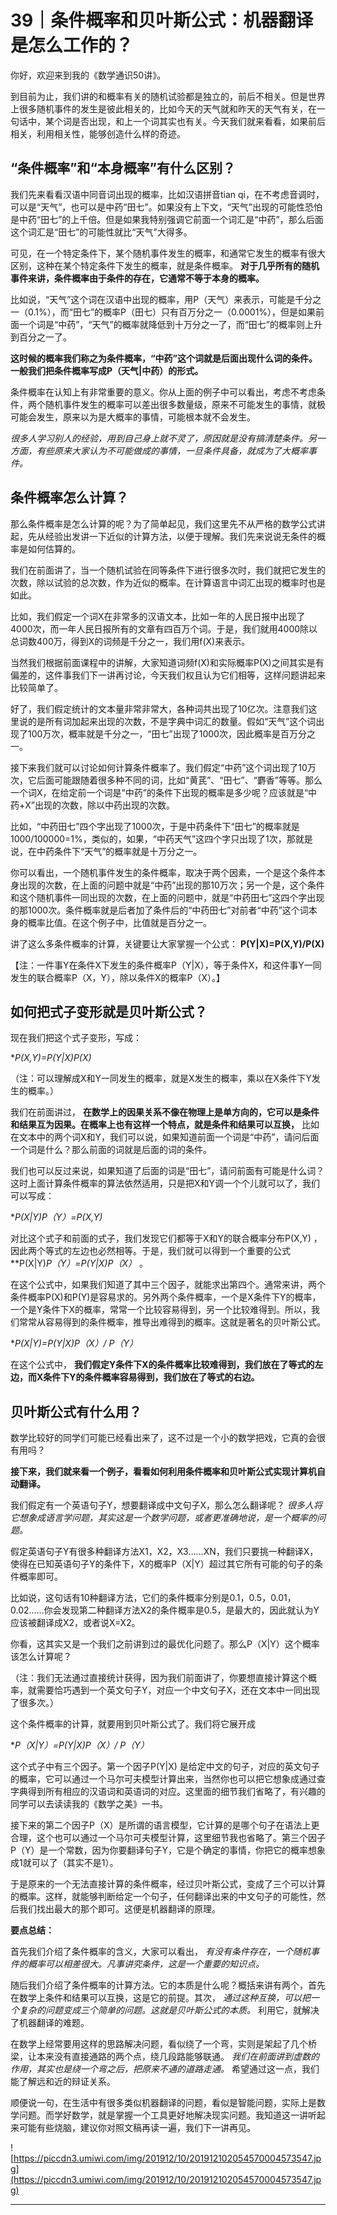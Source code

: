 # 39｜条件概率和贝叶斯公式：机器翻译是怎么工作的？

你好，欢迎来到我的《数学通识50讲》。

到目前为止，我们讲的和概率有关的随机试验都是独立的，前后不相关。但是世界上很多随机事件的发生是彼此相关的，比如今天的天气就和昨天的天气有关，在一句话中，某个词是否出现，和上一个词其实也有关。今天我们就来看看，如果前后相关，利用相关性，能够创造什么样的奇迹。

## “条件概率”和“本身概率”有什么区别？

我们先来看看汉语中同音词出现的概率，比如汉语拼音tian qi，在不考虑音调时，可以是“天气”，也可以是中药“田七”。如果没有上下文，“天气”出现的可能性恐怕是中药“田七”的上千倍。但是如果我特别强调它前面一个词汇是“中药”，那么后面这个词汇是“田七”的可能性就比“天气”大得多。

可见，在一个特定条件下，某个随机事件发生的概率，和通常它发生的概率有很大区别，这种在某个特定条件下发生的概率，就是条件概率。 **对于几乎所有的随机事件来讲，条件概率由于条件的存在，它通常不等于本身的概率。**

比如说，“天气”这个词在汉语中出现的概率，用P（天气）来表示，可能是千分之一（0.1%），而“田七”的概率P（田七）只有百万分之一（0.0001%），但是如果前面一个词是“中药”，“天气”的概率就降低到十万分之一了，而“田七”的概率则上升到百分之一了。

 **这时候的概率我们称之为条件概率，“中药”这个词就是后面出现什么词的条件。一般我们把条件概率写成P（天气|中药）的形式。**

条件概率在认知上有非常重要的意义。你从上面的例子中可以看出，考虑不考虑条件，两个随机事件发生的概率可以差出很多数量级，原来不可能发生的事情，就极可能会发生，原来以为是大概率的事情，可能根本就不会发生。

 *很多人学习别人的经验，用到自己身上就不灵了，原因就是没有搞清楚条件。另一方面，有些原来大家认为不可能做成的事情，一旦条件具备，就成为了大概率事件。*

## 条件概率怎么计算？

那么条件概率是怎么计算的呢？为了简单起见，我们这里先不从严格的数学公式讲起，先从经验出发讲一下近似的计算方法，以便于理解。我们先来说说无条件的概率是如何估算的。

我们在前面讲了，当一个随机试验在同等条件下进行很多次时，我们就把它发生的次数，除以试验的总次数，作为近似的概率。在计算语言中词汇出现的概率时也是如此。

比如，我们假定一个词X在非常多的汉语文本，比如一年的人民日报中出现了4000次，而一年人民日报所有的文章有四百万个词。于是，我们就用4000除以总词数400万，得到X的词频是千分之一，我们用f(X)来表示。

当然我们根据前面课程中的讲解，大家知道词频f(X)和实际概率P(X)之间其实是有偏差的，这件事我们下一讲再讨论，今天我们权且认为它们相等，这样问题讲起来比较简单了。

好了，我们假定统计的文本量非常非常大，各种词共出现了10亿次。注意我们这里说的是所有词加起来出现的次数，不是字典中词汇的数量。假如“天气”这个词出现了100万次，概率就是千分之一，“田七”出现了1000次，因此概率是百万分之一。

接下来我们就可以讨论如何计算条件概率了。我们假定“中药”这个词出现了10万次，它后面可能跟随着很多种不同的词，比如“黄芪”、“田七”、“麝香”等等。那么一个词X，在给定前一个词是“中药”的条件下出现的概率是多少呢？应该就是“中药+X”出现的次数，除以中药出现的次数。

比如，“中药田七”四个字出现了1000次，于是中药条件下“田七”的概率就是1000/100000=1%，类似的，如果，“中药天气”这四个字只出现了1次，那就是说，在中药条件下“天气”的概率就是十万分之一。

你可以看出，一个随机事件发生的条件概率，取决于两个因素，一个是这个条件本身出现的次数，在上面的问题中就是“中药”出现的那10万次；另一个是，这个条件和这个随机事件一同出现的次数，在上面的问题中，就是“中药田七”这四个字出现的那1000次。条件概率就是后者加了条件后的“中药田七”对前者“中药”这个词本身的概率比值。在这个例子中，比值就是百分之一。

讲了这么多条件概率的计算，关键要让大家掌握一个公式： **P(Y|X)=P(X,Y)/P(X)**

【注：一件事Y在条件X下发生的条件概率P（Y|X），等于条件X，和这件事Y一同发生的联合概率P（X，Y），除以条件X的概率P（X）。】

## 如何把式子变形就是贝叶斯公式？

现在我们把这个式子变形，写成：

 **P(X,Y)=P(Y|X)*P(X)**

（注：可以理解成X和Y一同发生的概率，就是X发生的概率，乘以在X条件下Y发生的概率。）

我们在前面讲过， **在数学上的因果关系不像在物理上是单方向的，它可以是条件和结果互为因果。在概率上也有这样一个特点，就是条件和结果可以互换，** 比如在文本中的两个词X和Y，我们可以说，如果知道前面一个词是“中药”，请问后面一个词是什么？那么前面的词就是后面的词的条件。

我们也可以反过来说，如果知道了后面的词是“田七”，请问前面有可能是什么词？这时上面计算条件概率的算法依然适用，只是把X和Y调一个个儿就可以了，我们可以写成：

 **P(X|Y)*P（Y）=P(X,Y)**

对比这个式子和前面的式子，我们发现它们都等于X和Y的联合概率分布P(X,Y) ，因此两个等式的左边也必然相等。于是，我们就可以得到一个重要的公式 **P(X|Y)*P（Y）=P(Y|X)*P（X）** 。

在这个公式中，如果我们知道了其中三个因子，就能求出第四个。通常来讲，两个条件概率P(X)和P(Y)是容易求的。另外两个条件概率，一个是X条件下Y的概率，一个是Y条件下X的概率，常常一个比较容易得到，另一个比较难得到。所以，我们常常从容易得到的条件概率，推导出难得到的概率。这就是著名的贝叶斯公式。

 **P(X|Y)=P(Y|X)*P（X）/ P（Y）**

在这个公式中， **我们假定Y条件下X的条件概率比较难得到，我们放在了等式的左边，而X条件下Y的条件概率容易得到，我们放在了等式的右边。**

## 贝叶斯公式有什么用？

数学比较好的同学们可能已经看出来了，这不过是一个小的数学把戏，它真的会很有用吗？

 **接下来，我们就来看一个例子，看看如何利用条件概率和贝叶斯公式实现计算机自动翻译。**

我们假定有一个英语句子Y，想要翻译成中文句子X，那么怎么翻译呢？ *很多人将它想象成语言学问题，其实这是一个数学问题，或者更准确地说，是一个概率的问题。*

假定英语句子Y有很多种翻译方法X1，X2，X3……XN，我们只要挑一种翻译X，使得在已知英语句子Y的条件下，X的概率P（X|Y）超过其它所有可能的句子的条件概率即可。

比如说，这句话有10种翻译方法，它们的条件概率分别是0.1，0.5，0.01，0.02……你会发现第二种翻译方法X2的条件概率是0.5，是最大的，因此就认为Y应该被翻译成X2，或者说X=X2。

你看，这其实又是一个我们之前讲到过的最优化问题了。那么P（X|Y）这个概率该怎么计算呢？

（注：我们无法通过直接统计获得，因为我们前面讲了，你要想直接计算这个概率，就需要恰巧遇到一个英文句子Y，对应一个中文句子X，还在文本中一同出现了很多次。）

这个条件概率的计算，就要用到贝叶斯公式了。我们将它展开成

 **P（X|Y）=P(Y|X)*P（X）/ P（Y）**

这个式子中有三个因子。第一个因子P(Y|X) 是给定中文的句子，对应的英文句子的概率，它可以通过一个马尔可夫模型计算出来，当然你也可以把它想象成通过查字典得到所有相应的汉语词和英语词的对应。这里面的细节我们省略了，有兴趣的同学可以去读读我的《数学之美》一书。

接下来的第二个因子P（X）是所谓的语言模型，它计算的是哪个句子在语法上更合理，这个也可以通过一个马尔可夫模型计算，这里细节我也省略了。第三个因子P（Y）是一个常数，因为你要翻译句子Y，它是个确定的事情，你把它的概率想象成1就可以了（其实不是1）。

于是原来的一个无法直接计算的条件概率，经过贝叶斯公式，变成了三个可以计算的概率。这样，就能够判断给定一个句子，任何翻译出来的中文句子的可能性，然后我们找出最大的那个即可。这便是机器翻译的原理。

 **要点总结：**

首先我们介绍了条件概率的含义，大家可以看出， *有没有条件存在，一个随机事件的概率可以相差很大。凡事讲究条件，这是一个重要的知识点。*

随后我们介绍了条件概率的计算方法。它的本质是什么呢？概括来讲有两个，首先在数学上条件和结果可以互换，这是它的前提。其次， *通过这种互换，可以把一个复杂的问题变成三个简单的问题。这就是贝叶斯公式的本质。* 利用它，就解决了机器翻译的难题。

在数学上经常要用这样的思路解决问题，看似绕了一个弯，实则是架起了几个桥梁，让本来没有直接通路的两个点，绕几段路能够联通。 *我们在前面讲到虚数的作用，其实也是绕一个弯之后，把原来不通的道路走通。* 希望通过这一点，我们能了解远和近的辩证关系。

顺便说一句，在生活中有很多类似机器翻译的问题，看似是智能问题，实际上是数学问题。而学好数学，就是掌握一个工具更好地解决现实问题。我知道这一讲听起来可能有些烧脑，建议你对照文稿再读一遍，我们下一讲再见。

![https://piccdn3.umiwi.com/img/201912/10/201912102054570004573547.jpg](https://piccdn3.umiwi.com/img/201912/10/201912102054570004573547.jpg)

---
